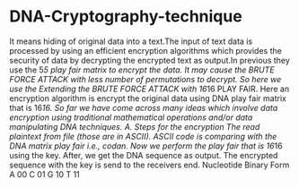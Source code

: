 # DNA-Cryptography-technique
It means hiding of original data into a text.The input of text data is processed by using an efficient encryption algorithms which provides the security of data by decrypting the encrypted text as output.In previous they use the 5*5 play fair matrix to encrypt the data. It may cause the BRUTE FORCE ATTACK with less number of permutations to decrypt. So here we use the Extending the BRUTE FORCE ATTACK with 16*16 PLAY FAIR. Here an encryption algorithm is encrypt the original data using DNA play fair matrix that is 16*16. So far we have come across many ideas which involve data encryption using traditional mathematical operations and/or data manipulating DNA techniques.
A. Steps for the encryption
The read plaintext from file (those are in ASCII).
ASCII code is comparing with the DNA matrix play fair i.e., codan.
Now we perform the play fair that is 16*16 using the key.
After, we get the DNA sequence as output.
The encrypted sequence with the key is send to the receivers end.
Nucleotide	Binary Form 
A 	00
C 	01
G 	10
T 	11 
